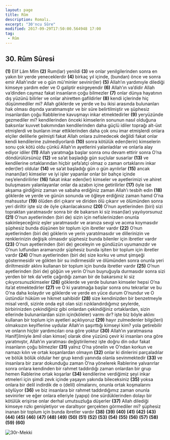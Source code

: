 ```yaml
---
layout: page
title: Rûm
description: Romalı.
excerpt: "30'ncu Sûre"
modified: 2017-09-29T17:50:00.564948 17:00
tag: 
 - Rûm
---
```


## 30. Rûm Sûresi

**(1)** Elif Lâm Mîm
**(2)** Rum(lar) yenildi 
**(3)** ve onlar yenilgilerinden sonra en yakın bir yerde yeneceklerdir
**(4)** birkaç yıl içinde, (bundan) önce ve sonra emir Allah’ındır ve o gün mü’minler sevinir(ler)
**(5)** Allah’ın yardımıyle dilediği kimseye yardım eder ve O galiptir esirgeyendir 
**(6)** Allah’ın va’didir Allah va’dinden caymaz fakat insanların çoğu bilmezler 
**(7)** onlar dünya hayatının dış yüzünü bilirler ve onlar ahiretten gafildirler
**(8)** kendi içlerinde hiç düşünmediler mi? Allah göklerde ve yerde ve bu ikisi arasında bulunanları hak olması dışında yaratmamıştır ve bir süre belirtilmiştir ve şüphesiz insanlardan çoğu Rabblerine kavuşmayı inkar etmektedirler
**(9)** yeryüzünde gezmediler mi? kendilerinden önceki kimselerin sonunun nasıl olduğuna baksınlar kuvvet bakımından kendilerinden daha güçlü idiler toprağı alt-üst etmişlerdi ve bunların imar ettiklerinden daha çok onu imar etmişlerdi onlara elçiler delillerle gelmişti fakat Allah onlara zulmedecek değildi fakat onlar kendi kendilerine zulmediyorlardı
**(10)** sonra kötülük eden(lerin) kimselerin sonu çok kötü oldu çünkü Allah’ın ayetlerini yalanladılar ve onlarla alay ediyor idiler
**(11)** Allah yaratmağa başlar sonra onu devam ettirir sonra O’na döndürülürsünüz
**(12)** ve sa’at başladığı gün suçlular susarlar
**(13)** ve kendilerine ortaklarından hiçbir şefa’atçi olmaz o zaman ortaklarını inkar eder(ler) oldular 
**(14)** ve sa’at başladığı gün o gün ayrılırlar
**(15)** ancak inanan(lar) kimseler ve iyi işler yapanlar onlar bir bahçe içinde neş’elendirilirler
**(16)** fakat inkar eden(ler) kimseler ve ayetlerimizi ve ahiret buluşmasını yalanlayanlar onlar da azabın içine getirilirler
**(17)** öyle ise akşama girdiğiniz zaman ve sabaha erdiğiniz zaman Allah’ı tesbih edin 
**(18)** göklerde ve yerde ve günün sonunda ve öğleye erdiğiniz zaman hamd O’na mahsustur 
**(19)** ölüden diri çıkarır ve diriden ölü çıkarır ve ölümünden sonra yeri diriltir işte siz de öyle çıkarılacaksınız
**(20)** O’nun ayetlerinden (biri) sizi topraktan yaratmasıdır sonra bir de bakarsın ki siz insan(lar) yayılıyorsunuz
**(21)** O’nun ayetlerinden (biri de) sizin için nefislerinizden onunla sakinleşeceğiniz eşler yaratmasıdır ve aranıza sevgi ve acıma koymasıdır şüphesiz bunda düşünen bir toplum için ibretler vardır 
**(22)** O’nun ayetlerinden (biri de) göklerin ve yerin yaratılmasıdır ve dillerinizin ve renklerinizin değişik olmasıdır şüphesiz bunda bilenler için ibretler vardır
**(23)** O’nun ayetlerinden (biri de) geceleyin ve gündüzün uyumanızdır ve O’nun lutfundan aramanızdır şüphesiz bunda işiten bir toplum için ibretler vardır 
**(24)** O’nun ayetlerinden (biri de) size korku ve umut şimşeği göstermesidir ve gökten bir su indirmesidir ve ölümünden sonra onunla yeri diriltmesidir aklını kullanan bir toplum için bunda ibretler vardır 
**(25)** O’nun ayetlerinden (biri de) göğün ve yerin O’nun buyruğuyla durmasıdır sonra sizi yerden bir tek da’vetle çağırdığı zaman bir de bakarsınız ki siz çıkıyorsunuzkimseler
**(26)** göklerde ve yerde bulunan kimseler hepsi O’na ita’at etmektedirler
**(27)** ve O ki yaratmağa başlar sonra onu tekrarlar ve bu O’na daha kolaydır ve göklerde ve yerde en yüce durum O’nundur ve O üstündür hüküm ve hikmet sahibidir
**(28)** size kendinizden bir benzetmeyle misal verdi, sizinle onda eşit olan sizi rızıklandırdığımız şeylerde, birbirinizden çekindiğiniz gibi onlardan çekindiğiniz ortaklardan, sizin ellerinde bulunanlardan sizin için(köleler) varmı dır? işte biz böyle aklını kullanan bir toplum için ayetleri açıklıyoruz 
**(29)** hayır zulmedenler bilgi(leri) olmaksızın keyiflerine uydular Allah’ın şaşırttığı kimseyi kim? yola getirebilir ve onların hiçbir yardımcıları ona göre yoktur 
**(30)** Allah’ın yaratmasına Hanif[ilmiyle âmil olan kimse] olarak dine yüzünü çevir ki insanları ona göre yaratmıştır, Allah’ın yaratması değiştirilemez işte doğru din odur fakat insanların çoğu bilmezler
**(31)** yalnız O’na yönelin ve O’ndan korkun ve namazı kılın ve ortak koşanlardan olmayın 
**(32)** onlar ki dinlerini parçaladılar ve bölük bölük oldular her grup kendi yanında olanla sevinmektedir
**(33)** ve insanlara bir zarar dokunduğu zaman O’na yönelerek Rablerine yalvarırlar sonra onlara kendinden bir rahmet taddırdığı zaman onlardan bir grup hemen Rablerine ortak koşarlar
**(34)** kendilerine verdiğimiz şeyi inkar etmeleri için şimdi zevk içinde yaşayın yakında bileceksiniz
**(35)** yoksa onlara bir delil indirdik de o (delil) olmalarını, onunla ortak koşmalarını söylüyor
**(36)** ve biz insanlara bir rahmet taddırdığımız zaman onunla sevinirler ve eğer onlara elleriyle (yapıp) öne sürdüklerinden dolayı bir kötülük erişirse onlar derhal umutsuzluğa düşerler
**(37)** Allah dilediği kimseye rızkı genişletiyor ve daraltıyor gerçekten görmediler mi? şüphesiz inanan bir toplum için bunda ibretler vardır
**(38)**
**(39)**
**(40)**
**(41)**
**(42)**
**(43)**
**(44)**
**(45)**
**(46)**
**(47)**
**(48)**
**(49)**
**(50)**
**(51)**
**(52)**
**(53)**
**(54)**
**(55)**
**(56)**
**(57)**
**(58)**
**(59)**
**(60)**

![30r-Mekki]({{site.url}}/images/ayrac-muhur.png)

